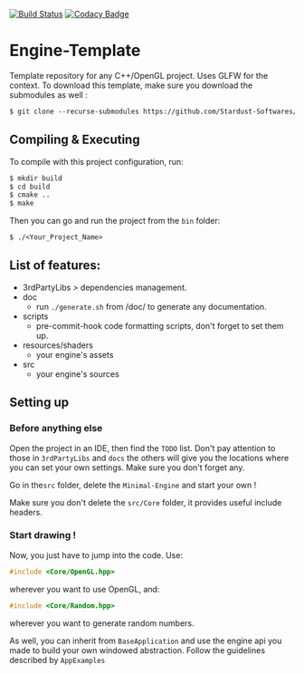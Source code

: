 [![Build Status](https://travis-ci.com/Stardust-Softwares/Engine-Template.svg?branch=master)](https://travis-ci.com/Stardust-Softwares/Engine-Template)
[![Codacy Badge](https://app.codacy.com/project/badge/Grade/cd80344d5a064693bd3bc9e05692b60f)](https://www.codacy.com/gh/Stardust-Softwares/Engine-Template?utm_source=github.com&amp;utm_medium=referral&amp;utm_content=Stardust-Softwares/Engine-Template&amp;utm_campaign=Badge_Grade)

# Engine-Template
Template repository for any C++/OpenGL project. Uses GLFW for the context.
To download this template, make sure you download the submodules as well :
```txt
$ git clone --recurse-submodules https://github.com/Stardust-Softwares/Engine-Template.git
```

## Compiling & Executing
To compile with this project configuration, run:
```txt
$ mkdir build
$ cd build
$ cmake ..
$ make
```
Then you can go and run the project from the `bin` folder:
```txt 
$ ./<Your_Project_Name>
```

## List of features:
 - 3rdPartyLibs *>* dependencies management.
 - doc
   - run `./generate.sh` from /doc/ to generate any documentation.
 - scripts
   - pre-commit-hook code formatting scripts, don't forget to set them up.
 - resources/shaders
   - your engine's assets
 - src
   - your engine's sources
   
## Setting up

### Before anything else

Open the project in an IDE, then find the `TODO` list. Don't pay attention to those in `3rdPartyLibs` and `docs` the others will give you the locations where you can set your own settings. Make sure you don't forget any.

Go in the`src` folder, delete the `Minimal-Engine` and start your own !

Make sure you don't delete the `src/Core` folder, it provides useful include headers.

### Start drawing !

Now, you just have to jump into the code. Use:
 ```cpp
#include <Core/OpenGL.hpp>
```
wherever you want to use OpenGL, and:
```cpp
#include <Core/Random.hpp>
```
wherever you want to generate random numbers.

As well, you can inherit from `BaseApplication` and use the engine api you made to build your own windowed abstraction. Follow the guidelines described by `AppExamples`
